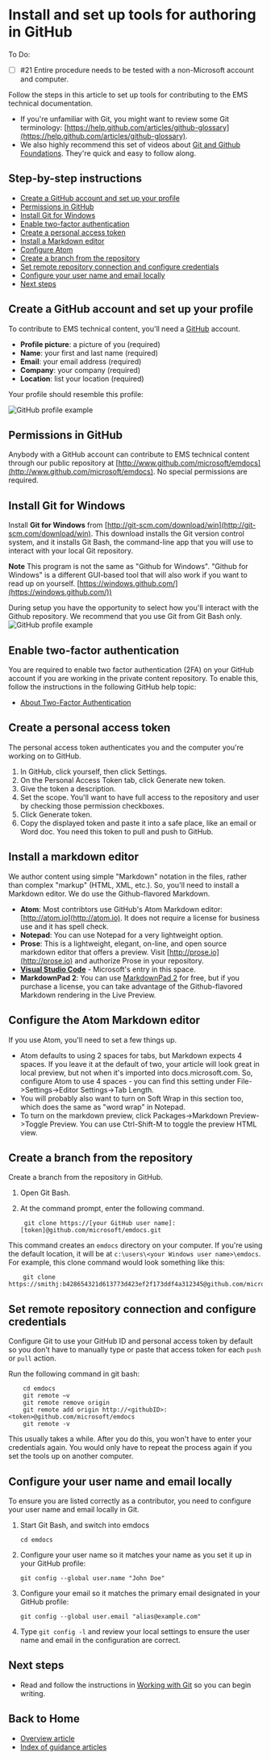 <properties pageTitle="Install and set up tools for authoring in GitHub" description="Tools and steps to get set up for authoring EMS content in GitHub." services="contributor-guide" documentationCenter="" authors="v-jocgar" manager="robmazz" />

<tags ms.service="contributor-guide" ms.devlang="" ms.topic="article" ms.tgt_pltfrm="" ms.workload="" ms.date="02/25/2016" ms.author="v-jocgar" />

# Install and set up tools for authoring in GitHub
To Do:
- [ ] #21 Entire procedure needs to be tested with a non-Microsoft account and computer. 

Follow the steps in this article to set up tools for contributing to the EMS technical documentation. 

- If you're unfamiliar with Git, you might want to review some Git terminology: [https://help.github.com/articles/github-glossary](https://help.github.com/articles/github-glossary).
- We also highly recommend this set of videos about [Git and Github Foundations](https://www.youtube.com/playlist?list=PLg7s6cbtAD15G8lNyoaYDuKZSKyJrgwB-). They're quick and easy to follow along.  

## Step-by-step instructions

- [Create a GitHub account and set up your profile](#create-a-github-account-and-set-up-your-profile)
- [Permissions in GitHub](#permissions-in-github)
- [Install Git for Windows](#install-git-for-windows)
- [Enable two-factor authentication](#enable-two-factor-authentication)
- [Create a personal access token](#create-a-personal-access-token)
- [Install a Markdown editor](#install-a-markdown-editor)
- [Configure Atom](#configure-atom)
- [Create a branch from the repository](#create-a-branch-from-the-repository)
- [Set remote repository connection and configure credentials](#set-remote-repository-connection-and-configure-credentials)
- [Configure your user name and email locally](#configure-your-user-name-and-email-locally)
- [Next steps](#next-steps)

## Create a GitHub account and set up your profile

To contribute to EMS technical content, you'll need a [GitHub](http://www.github.com) account.

- **Profile picture**: a picture of you (required)
- **Name**: your first and last name (required)
- **Email**: your email address (required)
- **Company**: your company (required)
- **Location**: list your location (required)

Your profile should resemble this profile:

 ![GitHub profile example](./media/githubprofile.png)

## Permissions in GitHub

Anybody with a GitHub account can contribute to EMS technical content through our public repository at [http://www.github.com/microsoft/emdocs](http://www.github.com/microsoft/emdocs). No special permissions are required.

## Install Git for Windows

Install **Git for Windows** from [http://git-scm.com/download/win](http://git-scm.com/download/win). This download installs the Git version control system, and it installs Git Bash, the command-line app that you will use to interact with your local Git repository.

**Note**
This program is not the same as "Github for Windows". "Github for Windows" is a different GUI-based tool that will also work if you want to read up on yourself. [https://windows.github.com/](https://windows.github.com/)) 

During setup you have the opportunity to select how you'll interact with the Github repository. We recommend that you use Git from Git Bash only. 
 ![GitHub profile example](./media/gitbashinstall.png)

## Enable two-factor authentication

You are required to enable two factor authentication (2FA) on your GitHub account if you are working in the private content repository. To enable this, follow the instructions in the following GitHub help topic:

- [About Two-Factor Authentication](https://help.github.com/articles/about-two-factor-authentication/)

## Create a personal access token
The personal access token authenticates you and the computer you're working on to GitHub.
1. In GitHub, click yourself, then click Settings.
2. On the Personal Access Token tab, click Generate new token.
3. Give the token a description. 
4. Set the scope. You'll want to have full access to the repository and user by checking those permission checkboxes.
5. Click Generate token.
6. Copy the displayed token and paste it into a safe place, like an email or Word doc. You need this token to pull and push to GitHub.

## Install a markdown editor

We author content using simple "Markdown" notation in the files, rather than complex "markup" (HTML, XML, etc.). So, you'll need to install a Markdown editor. We do use the Github-flavored Markdown. 

- **Atom**: Most contribtors use GitHub's Atom Markdown editor: [http://atom.io](http://atom.io). It does not require a license for business use and it has spell check. 
- **Notepad**: You can use Notepad for a very lightweight option.
- **Prose**: This is a lightweight, elegant, on-line, and open source markdown editor that offers a preview. Visit [http://prose.io](http://prose.io) and authorize Prose in your repository.
- **[Visual Studio Code](https://www.visualstudio.com/products/code-vs.aspx)** - Microsoft's entry in this space.
- **MarkdownPad 2**: You can use [MarkdownPad 2](http://markdownpad.com/) for free, but if you purchase a license, you can take advantage of the Github-flavored Markdown rendering in the Live Preview.  

## Configure the Atom Markdown editor

If you use Atom, you'll need to set a few things up.

- Atom defaults to using 2 spaces for tabs, but Markdown expects 4 spaces. If you leave it at the default of two, your article will look great in local preview, but not when it's imported into docs.microsoft.com. So, configure Atom to use 4 spaces - you can find this setting under File->Settings->Editor Settings->Tab Length. 
- You will probably also want to turn on Soft Wrap in this section too, which does the same as "word wrap" in Notepad. 
- To turn on the markdown preview, click Packages->Markdown Preview->Toggle Preview. You can use Ctrl-Shift-M to toggle the preview HTML view. 

## Create a branch from the repository

Create a branch from the repository in GitHub. 

1. Open Git Bash. 
2. At the command prompt, enter the following command. 

        git clone https://[your GitHub user name]:[token]@github.com/microsoft/emdocs.git

This command creates an `emdocs` directory on your computer.  If you're using the default location, it will be at `c:\users\<your Windows user name>\emdocs`. For example, this clone command would look something like this:

        git clone https://smithj:b428654321d613773d423ef2f173ddf4a312345@github.com/microsoft/emdocs.git  

## Set remote repository connection and configure credentials

Configure Git to use your GitHub ID and personal access token by default so you don't have to manually type or paste that access token for each `push` or `pull` action. 

Run the following command in git bash:

		cd emdocs
		git remote –v 
		git remote remove origin
		git remote add origin http://<githubID>:<token>@github.com/microsoft/emdocs
		git remote -v

This usually takes a while. After you do this, you won't have to enter your credentials again. You would only have to repeat the process again if you set the tools up on another computer.

## Configure your user name and email locally

To ensure you are listed correctly as a contributor, you need to configure your user name and email locally in Git.

1. Start Git Bash, and switch into emdocs
   ````
   cd emdocs
   ````
2. Configure your user name so it matches your name as you set it up in your GitHub profile:

    ````
    git config --global user.name "John Doe"
    ````
3. Configure your email so it matches the primary email designated in your GitHub profile:

    ````
    git config --global user.email "alias@example.com"
    ````
4. Type `git config -l` and review your local settings to ensure the user name and email in the configuration are correct.

## Next steps

- Read and follow the instructions in [Working with Git](./work-with-git.md) so you can begin writing.


## Back to Home

- [Overview article](./../README.md)
- [Index of guidance articles](./contributor-guide-index.md)


<!--Anchors-->
[Create a GitHub account and set up your profile]: #create-a-github-account-and-set-up-your-profile
[Permissions in GitHub]: #permissions-in-github
[Install Git for Windows]: #install-git-for-windows
[Enable two-factor authentication]: #enable-two-factor-authentication
[Create a personal access token]: #create-a-personal-access-token
[Install a markdown editor]: #install-a-markdown-editor
[Configure Atom]:#configure-atom
[Create a branch from the repository]: #create-a-branch-from-the-repository
[Set remote repository connection and configure credentials]: #set-remote-repository-connection-and-configure-credentials
[Configure your user name and email locally]: #configure-your-user-name-and-email-locally
[Next steps]: #next-steps